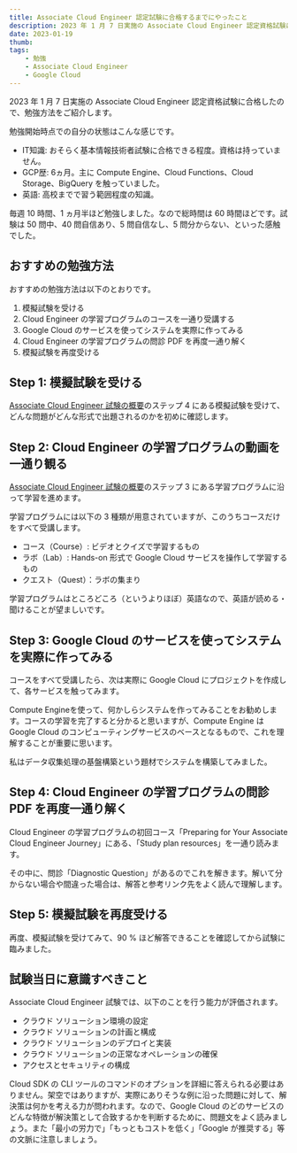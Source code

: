 ```yaml
---
title: Associate Cloud Engineer 認定試験に合格するまでにやったこと
description: 2023 年 1 月 7 日実施の Associate Cloud Engineer 認定資格試験に合格したので、勉強方法をご紹介します。
date: 2023-01-19
thumb: 
tags: 
    - 勉強
    - Associate Cloud Engineer
    - Google Cloud
---
```


2023 年 1 月 7 日実施の Associate Cloud Engineer 認定資格試験に合格したので、勉強方法をご紹介します。

勉強開始時点での自分の状態はこんな感じです。

- IT知識: おそらく基本情報技術者試験に合格できる程度。資格は持っていません。
- GCP歴: 6ヵ月。主に Compute Engine、Cloud Functions、Cloud Storage、BigQuery を触っていました。
- 英語: 高校までで習う範囲程度の知識。

毎週 10 時間、1 ヵ月半ほど勉強しました。なので総時間は 60 時間ほどです。試験は 50 問中、40 問自信あり、5 問自信なし、5 問分からない、といった感触でした。

## おすすめの勉強方法

おすすめの勉強方法は以下のとおりです。

1. 模擬試験を受ける
1. Cloud Engineer の学習プログラムのコースを一通り受講する
1. Google Cloud のサービスを使ってシステムを実際に作ってみる
1. Cloud Engineer の学習プログラムの問診 PDF を再度一通り解く
1. 模擬試験を再度受ける

## Step 1: 模擬試験を受ける

[Associate Cloud Engineer 試験の概要](https://cloud.google.com/certification/cloud-engineer?hl=ja)のステップ 4 にある模擬試験を受けて、どんな問題がどんな形式で出題されるのかを初めに確認します。

## Step 2: Cloud Engineer の学習プログラムの動画を一通り観る

[Associate Cloud Engineer 試験の概要](https://cloud.google.com/certification/cloud-engineer?hl=ja)のステップ 3 にある学習プログラムに沿って学習を進めます。

学習プログラムには以下の 3 種類が用意されていますが、このうちコースだけをすべて受講します。

- コース（Course）: ビデオとクイズで学習するもの
- ラボ（Lab）: Hands-on 形式で Google Cloud サービスを操作して学習するもの
- クエスト（Quest）：ラボの集まり

学習プログラムはところどころ（というよりほぼ）英語なので、英語が読める・聞けることが望ましいです。

## Step 3: Google Cloud のサービスを使ってシステムを実際に作ってみる

コースをすべて受講したら、次は実際に Google Cloud にプロジェクトを作成して、各サービスを触ってみます。

Compute Engineを使って、何かしらシステムを作ってみることをお勧めします。コースの学習を完了すると分かると思いますが、Compute Engine は Google Cloud のコンピューティングサービスのベースとなるもので、これを理解することが重要に思います。

私はデータ収集処理の基盤構築という題材でシステムを構築してみました。

## Step 4: Cloud Engineer の学習プログラムの問診 PDF を再度一通り解く

Cloud Engineer の学習プログラムの初回コース「Preparing for Your Associate Cloud Engineer Journey」にある、「Study plan resources」を一通り読みます。

その中に、問診「Diagnostic Question」があるのでこれを解きます。解いて分からない場合や間違った場合は、解答と参考リンク先をよく読んで理解します。

## Step 5: 模擬試験を再度受ける

再度、模擬試験を受けてみて、90 % ほど解答できることを確認してから試験に臨みました。

## 試験当日に意識すべきこと

Associate Cloud Engineer 試験では、以下のことを行う能力が評価されます。

- クラウド ソリューション環境の設定
- クラウド ソリューションの計画と構成
- クラウド ソリューションのデプロイと実装
- クラウド ソリューションの正常なオペレーションの確保
- アクセスとセキュリティの構成

Cloud SDK の CLI ツールのコマンドのオプションを詳細に答えられる必要はありません。架空ではありますが、実際にありそうな例に沿った問題に対して、解決策は何かを考える力が問われます。なので、Google Cloud のどのサービスのどんな特徴が解決策として合致するかを判断するために、問題文をよく読みましょう。また「最小の労力で」「もっともコストを低く」「Google が推奨する」等の文脈に注意しましょう。